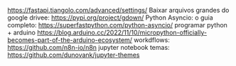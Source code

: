 https://fastapi.tiangolo.com/advanced/settings/
Baixar arquivos grandes do google drivee: https://pypi.org/project/gdown/
Python Asyncio: o guia completo: https://superfastpython.com/python-asyncio/
programar python + arduino https://blog.arduino.cc/2022/11/10/micropython-officially-becomes-part-of-the-arduino-ecosystem/
workdflows:  https://github.com/n8n-io/n8n
jupyter notebook temas: https://github.com/dunovank/jupyter-themes
